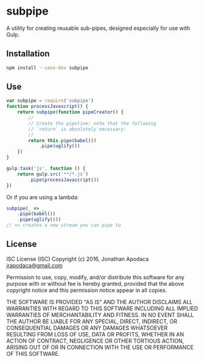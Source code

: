 subpipe
===

A utility for creating reusable sub-pipes, designed especially for use with Gulp.

## Installation

```sh
npm install --save-dev subpipe
```

## Use

```js
var subpipe = require('subpipe')
function processJavascript() {
	return subpipe(function pipeCreator() {
    	//
        // Create the pipeline: note that the following
        // `return` is absolutely necessary:
        //
    	return this.pipe(babel())
        	.pipe(uglify())
    })
}

gulp.task('js', function () {
	return gulp.src('**/*.js')
    	.pipe(processJavascript())
})
```

Or if you are using a lambda:

```js
subpipe(_ => _
	.pipe(babel())
    .pipe(uglify()))
// => creates a new stream you can pipe to
```

## License

ISC License (ISC)
Copyright (c) 2016, Jonathan Apodaca <jrapodaca@gmail.com>

Permission to use, copy, modify, and/or distribute this software for any purpose with or without fee is hereby granted, provided that the above copyright notice and this permission notice appear in all copies.

THE SOFTWARE IS PROVIDED "AS IS" AND THE AUTHOR DISCLAIMS ALL WARRANTIES WITH REGARD TO THIS SOFTWARE INCLUDING ALL IMPLIED WARRANTIES OF MERCHANTABILITY AND FITNESS. IN NO EVENT SHALL THE AUTHOR BE LIABLE FOR ANY SPECIAL, DIRECT, INDIRECT, OR CONSEQUENTIAL DAMAGES OR ANY DAMAGES WHATSOEVER RESULTING FROM LOSS OF USE, DATA OR PROFITS, WHETHER IN AN ACTION OF CONTRACT, NEGLIGENCE OR OTHER TORTIOUS ACTION, ARISING OUT OF OR IN CONNECTION WITH THE USE OR PERFORMANCE OF THIS SOFTWARE.
